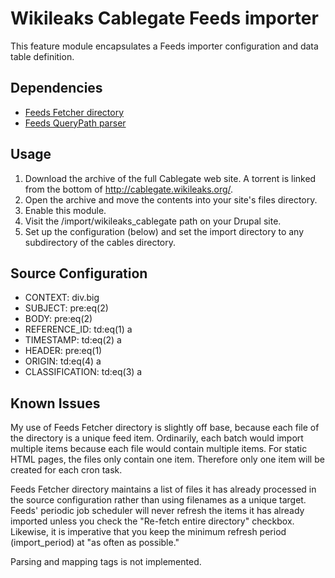 # Wikileaks Cablegate Feeds importer

This feature module encapsulates a Feeds importer configuration and data table
definition.

## Dependencies

* [Feeds Fetcher directory](http://drupal.org/project/feeds_fetcher_directory)
* [Feeds QueryPath parser](http://drupal.org/project/feeds_querypath_parser)

## Usage

1. Download the archive of the full Cablegate web site. A torrent is linked from
   the bottom of http://cablegate.wikileaks.org/.
2. Open the archive and move the contents into your site's files directory.
3. Enable this module.
4. Visit the /import/wikileaks_cablegate path on your Drupal site.
5. Set up the configuration (below) and set the import directory to any
   subdirectory of the cables directory.

## Source Configuration

* CONTEXT: div.big
* SUBJECT: pre:eq(2)
* BODY: pre:eq(2)
* REFERENCE_ID: td:eq(1) a
* TIMESTAMP: td:eq(2) a
* HEADER: pre:eq(1)
* ORIGIN: td:eq(4) a
* CLASSIFICATION: td:eq(3) a

## Known Issues

My use of Feeds Fetcher directory is slightly off base, because each file of the
directory is a unique feed item. Ordinarily, each batch would import multiple
items because each file would contain multiple items. For static HTML pages, the
files only contain one item. Therefore only one item will be created for each
cron task.

Feeds Fetcher directory maintains a list of files it has already processed in
the source configuration rather than using filenames as a unique target. Feeds'
periodic job scheduler will never refresh the items it has already imported
unless you check the "Re-fetch entire directory" checkbox. Likewise, it is
imperative that you keep the minimum refresh period (import_period) at "as often
as possible."

Parsing and mapping tags is not implemented.
